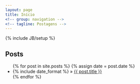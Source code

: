 ```yaml
---
layout: page
title: Início
<!-- group: navigation -->
<!-- tagline: Postagens -->
---
```

{% include JB/setup %}


## Posts
<ul class="posts">
  {% for post in site.posts %}
  	{% assign date = post.date %}
    <li><span>{% include date_format %}</span> &raquo; <a href="{{ BASE_PATH }}{{ post.url }}">{{ post.title }}</a></li>
  {% endfor %}
</ul>



